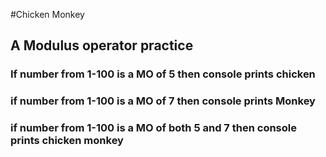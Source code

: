 #Chicken Monkey

## A Modulus operator practice

### If number from 1-100 is a MO of 5 then console prints chicken
### if number from 1-100 is a MO of 7 then console prints Monkey
### if number from 1-100 is a MO of both 5 and 7 then console prints chicken monkey

